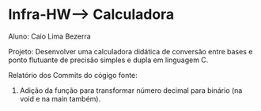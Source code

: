 # Infra-HW--> Calculadora

Aluno: Caio Lima Bezerra 

Projeto: 
Desenvolver uma calculadora didática de conversão entre bases e ponto flutuante de precisão simples e dupla em linguagem C.

Relatório dos Commits do cógigo fonte: 
1. Adição da função para transformar número decimal para binário (na void e na main também).
